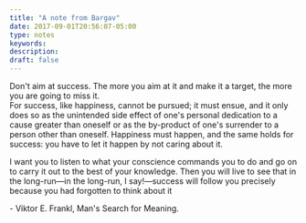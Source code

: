 ```yaml
---
title: "A note from Bargav"
date: 2017-09-01T20:56:07-05:00
type: notes
keywords:
description:
draft: false
---
```

[comment]: # (A note is any quick thought, quote, one-liners or a simple tweet. )

Don't aim at success. The more you aim at it and make it a target, the more you are going to miss it.  
For success, like happiness, cannot be pursued; it must ensue, and it only does so as the unintended side effect of one's personal dedication to a cause greater than oneself or as the by-product of one's surrender to a person other than oneself.  Happiness must happen, and the same holds for success: you have to let it happen by not caring about it.  

I want you to listen to what your conscience commands you to do and go on to carry it out to the best of your knowledge. Then you will live to see that in the long-run—in the long-run, I say!—success will follow you precisely because you had forgotten to think about it  

 \- Viktor E. Frankl, Man's Search for Meaning.
